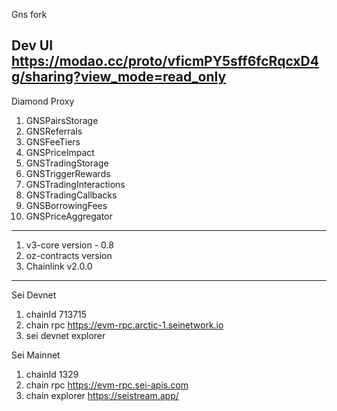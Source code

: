 Gns fork

Dev UI
https://modao.cc/proto/vficmPY5sff6fcRqcxD4g/sharing?view_mode=read_only
---
Diamond Proxy

1. GNSPairsStorage
2. GNSReferrals
3. GNSFeeTiers
4. GNSPriceImpact
5. GNSTradingStorage
6. GNSTriggerRewards
7. GNSTradingInteractions
8. GNSTradingCallbacks
9. GNSBorrowingFees
10. GNSPriceAggregator

---
1. v3-core  version - 0.8
2. oz-contracts   version 
3. Chainlink  v2.0.0

---
Sei Devnet 
1. chainId     713715
2. chain rpc   https://evm-rpc.arctic-1.seinetwork.io
3. sei devnet explorer  

Sei Mainnet
1. chainId         1329
2. chain rpc       https://evm-rpc.sei-apis.com
3. chain explorer  https://seistream.app/